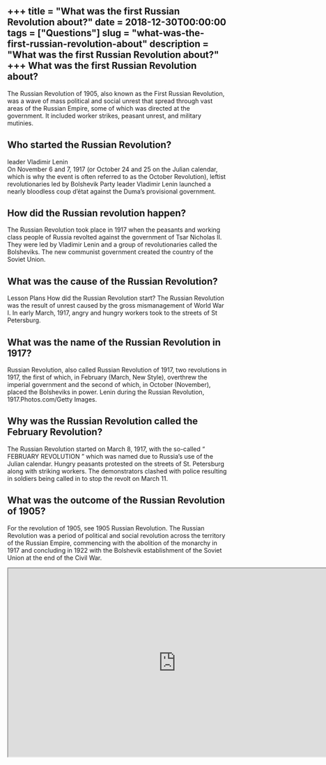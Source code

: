 +++
title = "What was the first Russian Revolution about?"
date = 2018-12-30T00:00:00
tags = ["Questions"]
slug = "what-was-the-first-russian-revolution-about"
description = "What was the first Russian Revolution about?"
+++
What was the first Russian Revolution about?
--------------------------------------------

The Russian Revolution of 1905, also known as the First Russian Revolution, was a wave of mass political and social unrest that spread through vast areas of the Russian Empire, some of which was directed at the government. It included worker strikes, peasant unrest, and military mutinies.

Who started the Russian Revolution?
-----------------------------------

leader Vladimir Lenin  
On November 6 and 7, 1917 (or October 24 and 25 on the Julian calendar, which is why the event is often referred to as the October Revolution), leftist revolutionaries led by Bolshevik Party leader Vladimir Lenin launched a nearly bloodless coup d’état against the Duma’s provisional government.

How did the Russian revolution happen?
--------------------------------------

The Russian Revolution took place in 1917 when the peasants and working class people of Russia revolted against the government of Tsar Nicholas II. They were led by Vladimir Lenin and a group of revolutionaries called the Bolsheviks. The new communist government created the country of the Soviet Union.

What was the cause of the Russian Revolution?
---------------------------------------------

Lesson Plans How did the Russian Revolution start? The Russian Revolution was the result of unrest caused by the gross mismanagement of World War I. In early March, 1917, angry and hungry workers took to the streets of St Petersburg.

What was the name of the Russian Revolution in 1917?
----------------------------------------------------

Russian Revolution, also called Russian Revolution of 1917, two revolutions in 1917, the first of which, in February (March, New Style), overthrew the imperial government and the second of which, in October (November), placed the Bolsheviks in power. Lenin during the Russian Revolution, 1917.Photos.com/Getty Images.

Why was the Russian Revolution called the February Revolution?
--------------------------------------------------------------

The Russian Revolution started on March 8, 1917, with the so-called “ FEBRUARY REVOLUTION ” which was named due to Russia’s use of the Julian calendar. Hungry peasants protested on the streets of St. Petersburg along with striking workers. The demonstrators clashed with police resulting in soldiers being called in to stop the revolt on March 11.

What was the outcome of the Russian Revolution of 1905?
-------------------------------------------------------

For the revolution of 1905, see 1905 Russian Revolution. The Russian Revolution was a period of political and social revolution across the territory of the Russian Empire, commencing with the abolition of the monarchy in 1917 and concluding in 1922 with the Bolshevik establishment of the Soviet Union at the end of the Civil War.

<iframe allow="accelerometer; autoplay; clipboard-write; encrypted-media; gyroscope; picture-in-picture" allowfullscreen="" class="__youtube_prefs__  epyt-is-override  no-lazyload" data-no-lazy="1" data-origheight="433" data-origwidth="770" data-skipgform_ajax_framebjll="" height="433" id="_ytid_21080" loading="lazy" src="https://www.youtube.com/embed/U6KR4cLLVzQ?enablejsapi=1&autoplay=0&cc_load_policy=0&cc_lang_pref=&iv_load_policy=1&loop=0&modestbranding=0&rel=1&fs=1&playsinline=0&autohide=2&theme=dark&color=red&controls=1&" title="YouTube player" width="770"></iframe>